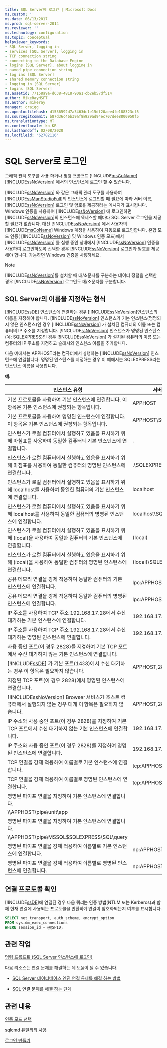 ```yaml
---
title: SQL Server에 로그인 | Microsoft Docs
ms.custom: ''
ms.date: 06/13/2017
ms.prod: sql-server-2014
ms.reviewer: ''
ms.technology: configuration
ms.topic: conceptual
helpviewer_keywords:
- SQL Server, logging in
- services [SQL Server], logging in
- TCP connection string
- connecting to the Database Engine
- logins [SQL Server], about logging in
- named pipe connection string
- log ins [SQL Server]
- shared memory connection string
- logging in [SQL Server]
- logins [SQL Server]
ms.assetid: 77158a9a-d638-4818-90a1-cb2eb57df514
author: MikeRayMSFT
ms.author: mikeray
manager: craigg
ms.openlocfilehash: d1536592d7a5463dc1e15df20aee4fe188323cf5
ms.sourcegitcommit: b87d36c46b39af8b929ad94ec707dee8800950f5
ms.translationtype: MT
ms.contentlocale: ko-KR
ms.lasthandoff: 02/08/2020
ms.locfileid: "62782116"
---
```

# <a name="logging-in-to-sql-server"></a>SQL Server로 로그인
  그래픽 관리 도구를 사용 하거나 명령 프롬프트 [!INCLUDE[msCoName](../../includes/msconame-md.md)] [!INCLUDE[ssNoVersion](../../includes/ssnoversion-md.md)] 에서의 인스턴스에 로그인 할 수 있습니다.  
  
 
  [!INCLUDE[ssNoVersion](../../includes/ssnoversion-md.md)] 와 같은 그래픽 관리 도구를 사용하여 [!INCLUDE[ssManStudioFull](../../includes/ssmanstudiofull-md.md)]의 인스턴스에 로그인할 때 필요에 따라 서버 이름, [!INCLUDE[ssNoVersion](../../includes/ssnoversion-md.md)] 로그인 및 암호를 제공하라는 메시지가 표시됩니다. Windows 인증을 사용하여 [!INCLUDE[ssNoVersion](../../includes/ssnoversion-md.md)] 에 로그인하면 [!INCLUDE[ssNoVersion](../../includes/ssnoversion-md.md)]의 인스턴스에 액세스할 때마다 SQL Server 로그인을 제공할 필요가 없습니다. 대신 [!INCLUDE[ssNoVersion](../../includes/ssnoversion-md.md)] 에서 사용자의 [!INCLUDE[msCoName](../../includes/msconame-md.md)] Windows 계정을 사용하여 자동으로 로그인합니다. 혼합 모드 인증( [!INCLUDE[ssNoVersion](../../includes/ssnoversion-md.md)] 및 Windows 인증 모드)에서[!INCLUDE[ssNoVersion](../../includes/ssnoversion-md.md)] 를 실행 중인 상태에서 [!INCLUDE[ssNoVersion](../../includes/ssnoversion-md.md)] 인증을 사용하여 로그인하도록 선택한 경우 [!INCLUDE[ssNoVersion](../../includes/ssnoversion-md.md)] 로그인과 암호를 제공해야 합니다. 가능하면 Windows 인증을 사용하세요.  
  
> [!NOTE]  
>  
  [!INCLUDE[ssNoVersion](../../includes/ssnoversion-md.md)]를 설치할 때 대/소문자를 구분하는 데이터 정렬을 선택한 경우 [!INCLUDE[ssNoVersion](../../includes/ssnoversion-md.md)] 로그인도 대/소문자를 구분합니다.  
  
## <a name="format-for-specifying-the-name-of-sql-server"></a>SQL Server의 이름을 지정하는 형식  
 
  [!INCLUDE[ssDE](../../includes/ssde-md.md)] 인스턴스에 연결하는 경우 [!INCLUDE[ssNoVersion](../../includes/ssnoversion-md.md)]인스턴스의 이름을 지정해야 합니다. 
  [!INCLUDE[ssNoVersion](../../includes/ssnoversion-md.md)] 인스턴스가 기본 인스턴스(명명되지 않은 인스턴스)인 경우 [!INCLUDE[ssNoVersion](../../includes/ssnoversion-md.md)] 가 설치된 컴퓨터의 이름 또는 컴퓨터의 IP 주소를 지정합니다. 
  [!INCLUDE[ssNoVersion](../../includes/ssnoversion-md.md)] 인스턴스가 명명된 인스턴스(예: SQLEXPRESS)인 경우 [!INCLUDE[ssNoVersion](../../includes/ssnoversion-md.md)] 가 설치된 컴퓨터의 이름 또는 컴퓨터의 IP 주소를 지정하고 슬래시와 인스턴스 이름을 추가합니다.  
  
 다음 예에서는 APPHOST라는 컴퓨터에서 실행하는 [!INCLUDE[ssNoVersion](../../includes/ssnoversion-md.md)] 인스턴스에 연결합니다. 명명된 인스턴스를 지정하는 경우 이 예에서는 SQLEXPRESS라는 인스턴스 이름을 사용합니다.  
  
 **예:**  
  
|인스턴스 유형|서버 이름 항목|  
|----------------------|-------------------------------|  
|기본 프로토콜을 사용하여 기본 인스턴스에 연결합니다. 이 항목은 기본 인스턴스에 권장되는 항목입니다.|APPHOST|  
|기본 프로토콜을 사용하여 명명된 인스턴스에 연결합니다. 이 항목은 기본 인스턴스에 권장되는 항목입니다.|APPHOST\SQLEXPRESS|  
|인스턴스가 로컬 컴퓨터에서 실행하고 있음을 표시하기 위해 마침표를 사용하여 동일한 컴퓨터의 기본 인스턴스에 연결합니다.|.|  
|인스턴스가 로컬 컴퓨터에서 실행하고 있음을 표시하기 위해 마침표를 사용하여 동일한 컴퓨터의 명명된 인스턴스에 연결합니다.|.\SQLEXPRESS|  
|인스턴스가 로컬 컴퓨터에서 실행하고 있음을 표시하기 위해 localhost를 사용하여 동일한 컴퓨터의 기본 인스턴스에 연결합니다.|localhost|  
|인스턴스가 로컬 컴퓨터에서 실행하고 있음을 표시하기 위해 localhost를 사용하여 동일한 컴퓨터의 명명된 인스턴스에 연결합니다.|localhost\SQLEXPRESS|  
|인스턴스가 로컬 컴퓨터에서 실행하고 있음을 표시하기 위해 (local)을 사용하여 동일한 컴퓨터의 기본 인스턴스에 연결합니다.|(local)|  
|인스턴스가 로컬 컴퓨터에서 실행하고 있음을 표시하기 위해 (local)을 사용하여 동일한 컴퓨터의 명명된 인스턴스에 연결합니다.|(local)\SQLEXPRESS|  
|공유 메모리 연결을 강제 적용하여 동일한 컴퓨터의 기본 인스턴스에 연결합니다.|lpc:APPHOST|  
|공유 메모리 연결을 강제 적용하여 동일한 컴퓨터의 명명된 인스턴스에 연결합니다.|lpc:APPHOST\SQLEXPRESS|  
|IP 주소를 사용하여 TCP 주소 192.168.17.28에서 수신 대기하는 기본 인스턴스에 연결합니다.|192.168.17.28|  
|IP 주소를 사용하여 TCP 주소 192.168.17.28에서 수신 대기하는 명명된 인스턴스에 연결합니다.|192.168.17.28\SQLEXPRESS|  
|사용 중인 포트(이 경우 2828)를 지정하여 기본 TCP 포트에서 수신 대기하지 않는 기본 인스턴스에 연결합니다. 
  [!INCLUDE[ssDE](../../includes/ssde-md.md)] 가 기본 포트(1433)에서 수신 대기하는 경우 이 항목은 필요하지 않습니다.|APPHOST,2828|  
|지정된 TCP 포트(이 경우 2828)에서 명명된 인스턴스에 연결합니다. 
  [!INCLUDE[ssNoVersion](../../includes/ssnoversion-md.md)] Browser 서비스가 호스트 컴퓨터에서 실행되지 않는 경우 대개 이 항목은 필요하지 않습니다.|APPHOST,2828|  
|IP 주소와 사용 중인 포트(이 경우 2828)를 지정하여 기본 TCP 포트에서 수신 대기하지 않는 기본 인스턴스에 연결합니다.|192.168.17.28,2828|  
|IP 주소와 사용 중인 포트(이 경우 2828)를 지정하여 명명된 인스턴스에 연결합니다.|192.168.17.28,2828|  
|TCP 연결을 강제 적용하여 이름별로 기본 인스턴스에 연결합니다.|tcp:APPHOST|  
|TCP 연결을 강제 적용하여 이름별로 명명된 인스턴스에 연결합니다.|tcp:APPHOST\SQLEXPRESS|  
|명명된 파이프 연결을 지정하여 기본 인스턴스에 연결합니다.|
  \\\APPHOST\pipe\unit\app|  
|명명된 파이프 연결을 지정하여 기본 인스턴스에 연결합니다.|
  \\\APPHOST\pipe\MSSQL$SQLEXPRESS\SQL\query|  
|명명된 파이프 연결을 강제 적용하여 이름별로 기본 인스턴스에 연결합니다.|np:APPHOST|  
|명명된 파이프 연결을 강제 적용하여 이름별로 명명된 인스턴스에 연결합니다.|np:APPHOST\SQLEXPRESS|  
  
## <a name="verifying-your-connection-protocol"></a>연결 프로토콜 확인  
 
  [!INCLUDE[ssDE](../../includes/ssde-md.md)]에 연결된 경우 다음 쿼리는 인증 방법(NTLM 또는 Kerberos)과 함께 현재 연결에 사용되는 프로토콜을 반환하며 연결이 암호화되는지 여부를 표시합니다.  
  
```sql  
SELECT net_transport, auth_scheme, encrypt_option   
FROM sys.dm_exec_connections   
WHERE session_id = @@SPID;  
```  
  
## <a name="related-tasks"></a>관련 작업  
 [명령 프롬프트 &#40;SQL Server 인스턴스에 로그인&#41;](log-in-to-an-instance-of-sql-server-command-prompt.md)  
  
 다음 리소스는 연결 문제를 해결하는 데 도움이 될 수 있습니다.  
  
-   [SQL Server 데이터베이스 엔진 연결 문제를 해결 하는 방법](https://social.technet.microsoft.com/wiki/contents/articles/how-to-troubleshoot-connecting-to-the-sql-server-database-engine.aspx)  
  
-   [SQL 연결 문제를 해결 하는 단계](https://blogs.msdn.com/b/sql_protocols/archive/2008/04/30/steps-to-troubleshoot-connectivity-issues.aspx)  
  
## <a name="related-content"></a>관련 내용  
 [인증 모드 선택](../../relational-databases/security/choose-an-authentication-mode.md)  
  
 [sqlcmd 유틸리티 사용](../../relational-databases/scripting/sqlcmd-use-the-utility.md)  
  
 [로그인 만들기](../../t-sql/lesson-2-1-creating-a-login.md)  
  
  
